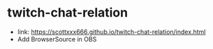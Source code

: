 # twitch-chat-relation
- link: https://scottxxx666.github.io/twitch-chat-relation/index.html
- Add BrowserSource in OBS
